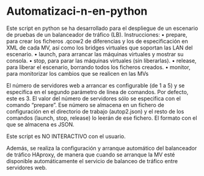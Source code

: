 # Automatizaci-n-en-python

Este script en python se ha desarrollado para el despliegue de un escenario de pruebas de un balanceador de tráfico (LB). 
Instrucciones:
• prepare, para crear los ficheros .qcow2 de diferencias y los de especificación en XML
de cada MV, así como los bridges virtuales que soportan las LAN del escenario.
• launch, para arrancar las máquinas virtuales y mostrar su consola.
• stop, para parar las máquinas virtuales (sin liberarlas).
• release, para liberar el escenario, borrando todos los ficheros creados.
• monitor, para monitorizar los cambios que se realicen en las MVs

El número de servidores web a arrancar es configurable (de 1 a 5) y se especifica en el segundo parámetro de línea de comandos. Por defecto, este es 3. El valor del número de servidores sólo se especifica con el comando “prepare”. Ese número se almacena en un fichero de configuración en el directorio de trabajo (autop2.json) y el resto de los comandos (launch, stop, release) lo leerán de ese fichero. El formato con el que se almacena es JSON.

Este script es NO INTERACTIVO con el usuario.

Además, se realiza la configuración y arranque automático del balanceador de tráfico HAproxy, de manera que cuando se arranque la MV esté disponible automáticamente el servicio
de balanceo de tráfico entre servidores web.

